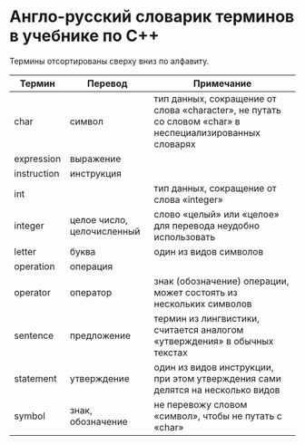 # Англо-русский словарик терминов в учебнике по C++

Термины отсортированы сверху вниз по алфавиту.

| Термин | Перевод | Примечание |
| --- | --- | --- |
| char | символ | тип данных, сокращение от слова «character», не путать со словом «char» в неспециализированных словарях |
| expression | выражение | |
| instruction | инструкция | |
| int |  | тип данных, сокращение от слова «integer» |
| integer | целое число, целочисленный | слово «целый» или «целое» для перевода неудобно использовать |
| letter | буква | один из видов символов |
| operation | операция |  |
| operator | оператор | знак (обозначение) операции, может состоять из нескольких символов |
| sentence | предложение | термин из лингвистики, считается аналогом «утверждения» в обычных текстах |
| statement | утверждение | один из видов инструкции, при этом утверждения сами делятся на несколько видов |
| symbol | знак, обозначение | не перевожу словом «символ», чтобы не путать с «char» |
